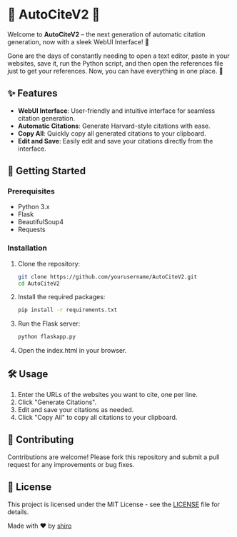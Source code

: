 # 🌟 AutoCiteV2 🌟

Welcome to **AutoCiteV2** – the next generation of automatic citation generation, now with a sleek WebUI Interface! 🎉

Gone are the days of constantly needing to open a text editor, paste in your websites, save it, run the Python script, and then open the references file just to get your references. Now, you can have everything in one place. 🚀

## ✨ Features

- **WebUI Interface**: User-friendly and intuitive interface for seamless citation generation.
- **Automatic Citations**: Generate Harvard-style citations with ease.
- **Copy All**: Quickly copy all generated citations to your clipboard.
- **Edit and Save**: Easily edit and save your citations directly from the interface.

## 🚀 Getting Started

### Prerequisites

- Python 3.x
- Flask
- BeautifulSoup4
- Requests

### Installation

1. Clone the repository:
   ```bash
   git clone https://github.com/yourusername/AutoCiteV2.git
   cd AutoCiteV2
   ```

2. Install the required packages:
   ```bash
   pip install -r requirements.txt
   ```

3. Run the Flask server:
   ```bash
   python flaskapp.py
   ```

4. Open the index.html in your browser.

## 🛠 Usage

1. Enter the URLs of the websites you want to cite, one per line.
2. Click "Generate Citations".
3. Edit and save your citations as needed.
4. Click "Copy All" to copy all citations to your clipboard.

## 🤝 Contributing

Contributions are welcome! Please fork this repository and submit a pull request for any improvements or bug fixes.

## 📄 License

This project is licensed under the MIT License - see the [LICENSE](LICENSE) file for details.

Made with ❤️ by [shiro](https://github.com/Dynamic155)
